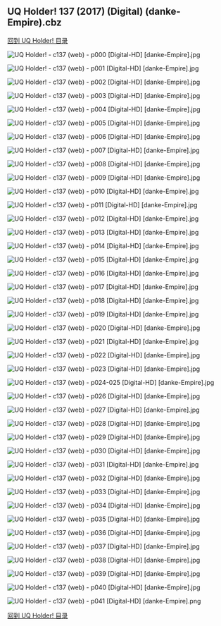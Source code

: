 ## UQ Holder! 137 (2017) (Digital) (danke-Empire).cbz


[回到 UQ Holder! 目录](https://github.com/alicewish/markdown/blob/master/series/UQ-Holder.md)


![UQ Holder! - c137 (web) - p000 [Digital-HD] [danke-Empire].jpg](https://wx1.sinaimg.cn/large/6a9fdecagy1fp4l7ku2kcj21j82cwwzb.jpg)

![UQ Holder! - c137 (web) - p001 [Digital-HD] [danke-Empire].jpg](https://wx1.sinaimg.cn/large/6a9fdecagy1fp4l80s9f5j21kl2cwqv5.jpg)

![UQ Holder! - c137 (web) - p002 [Digital-HD] [danke-Empire].jpg](https://wx1.sinaimg.cn/large/6a9fdecagy1fp4l8fp8wtj21kl2cwhdu.jpg)

![UQ Holder! - c137 (web) - p003 [Digital-HD] [danke-Empire].jpg](https://wx1.sinaimg.cn/large/6a9fdecagy1fp4l8oglswj21kl2cwqv5.jpg)

![UQ Holder! - c137 (web) - p004 [Digital-HD] [danke-Empire].jpg](https://wx1.sinaimg.cn/large/6a9fdecagy1fp4l8wq07vj21kl2cwnpd.jpg)

![UQ Holder! - c137 (web) - p005 [Digital-HD] [danke-Empire].jpg](https://wx1.sinaimg.cn/large/6a9fdecagy1fp4l93n2ynj21kl2cwb29.jpg)

![UQ Holder! - c137 (web) - p006 [Digital-HD] [danke-Empire].jpg](https://wx1.sinaimg.cn/large/6a9fdecagy1fp4l9acddqj21kl2cwu0x.jpg)

![UQ Holder! - c137 (web) - p007 [Digital-HD] [danke-Empire].jpg](https://wx1.sinaimg.cn/large/6a9fdecagy1fp4l9ko5w0j21kl2cwe81.jpg)

![UQ Holder! - c137 (web) - p008 [Digital-HD] [danke-Empire].jpg](https://wx1.sinaimg.cn/large/6a9fdecagy1fp4l9ucbg3j21kl2cwe81.jpg)

![UQ Holder! - c137 (web) - p009 [Digital-HD] [danke-Empire].jpg](https://wx1.sinaimg.cn/large/6a9fdecagy1fp4la4c7g3j21kl2cw4qp.jpg)

![UQ Holder! - c137 (web) - p010 [Digital-HD] [danke-Empire].jpg](https://wx1.sinaimg.cn/large/6a9fdecagy1fp4lae93edj21kl2cwe81.jpg)

![UQ Holder! - c137 (web) - p011 [Digital-HD] [danke-Empire].jpg](https://wx1.sinaimg.cn/large/6a9fdecagy1fp4lalh8slj21kl2cwe81.jpg)

![UQ Holder! - c137 (web) - p012 [Digital-HD] [danke-Empire].jpg](https://wx1.sinaimg.cn/large/6a9fdecagy1fp4lastlu7j21kl2cwb29.jpg)

![UQ Holder! - c137 (web) - p013 [Digital-HD] [danke-Empire].jpg](https://wx1.sinaimg.cn/large/6a9fdecagy1fp4lb5d6m6j21kl2cw1kx.jpg)

![UQ Holder! - c137 (web) - p014 [Digital-HD] [danke-Empire].jpg](https://wx1.sinaimg.cn/large/6a9fdecagy1fp4lbiecbpj21kl2cwqv5.jpg)

![UQ Holder! - c137 (web) - p015 [Digital-HD] [danke-Empire].jpg](https://wx1.sinaimg.cn/large/6a9fdecagy1fp4lbodx1jj21kl2cwki7.jpg)

![UQ Holder! - c137 (web) - p016 [Digital-HD] [danke-Empire].jpg](https://wx1.sinaimg.cn/large/6a9fdecagy1fp4lby256nj21kl2cwe81.jpg)

![UQ Holder! - c137 (web) - p017 [Digital-HD] [danke-Empire].jpg](https://wx1.sinaimg.cn/large/6a9fdecagy1fp4lcam6d9j21kl2cwb29.jpg)

![UQ Holder! - c137 (web) - p018 [Digital-HD] [danke-Empire].jpg](https://wx1.sinaimg.cn/large/6a9fdecagy1fp4lcsw3ywj21kl2cwnpd.jpg)

![UQ Holder! - c137 (web) - p019 [Digital-HD] [danke-Empire].jpg](https://wx1.sinaimg.cn/large/6a9fdecagy1fp4ld8frofj21kl2cwu0x.jpg)

![UQ Holder! - c137 (web) - p020 [Digital-HD] [danke-Empire].jpg](https://wx1.sinaimg.cn/large/6a9fdecagy1fp4ldq9t7nj21kl2cw7wh.jpg)

![UQ Holder! - c137 (web) - p021 [Digital-HD] [danke-Empire].jpg](https://wx1.sinaimg.cn/large/6a9fdecagy1fp4le454l7j21kl2cwhdt.jpg)

![UQ Holder! - c137 (web) - p022 [Digital-HD] [danke-Empire].jpg](https://wx1.sinaimg.cn/large/6a9fdecagy1fp4led7amuj21kl2cwe81.jpg)

![UQ Holder! - c137 (web) - p023 [Digital-HD] [danke-Empire].jpg](https://wx1.sinaimg.cn/large/6a9fdecagy1fp4lemfaq3j21kl2cwb29.jpg)

![UQ Holder! - c137 (web) - p024-025 [Digital-HD] [danke-Empire].jpg](https://wx1.sinaimg.cn/large/6a9fdecagy1fp4lf4uqc0j21kw16onpg.jpg)

![UQ Holder! - c137 (web) - p026 [Digital-HD] [danke-Empire].jpg](https://wx1.sinaimg.cn/large/6a9fdecagy1fp4lfdwdoij21kl2cwqv5.jpg)

![UQ Holder! - c137 (web) - p027 [Digital-HD] [danke-Empire].jpg](https://wx1.sinaimg.cn/large/6a9fdecagy1fp4lfvpm70j21kl2cw1ky.jpg)

![UQ Holder! - c137 (web) - p028 [Digital-HD] [danke-Empire].jpg](https://wx1.sinaimg.cn/large/6a9fdecagy1fp4lga47wzj21kl2cwx6p.jpg)

![UQ Holder! - c137 (web) - p029 [Digital-HD] [danke-Empire].jpg](https://wx1.sinaimg.cn/large/6a9fdecagy1fp4lgr6vslj21kl2cw1ky.jpg)

![UQ Holder! - c137 (web) - p030 [Digital-HD] [danke-Empire].jpg](https://wx1.sinaimg.cn/large/6a9fdecagy1fp4lhf45fhj21kl2cwqv5.jpg)

![UQ Holder! - c137 (web) - p031 [Digital-HD] [danke-Empire].jpg](https://wx1.sinaimg.cn/large/6a9fdecagy1fp4li40arlj21kl2cwb2a.jpg)

![UQ Holder! - c137 (web) - p032 [Digital-HD] [danke-Empire].jpg](https://wx1.sinaimg.cn/large/6a9fdecagy1fp4liklwe4j21kl2cwu0x.jpg)

![UQ Holder! - c137 (web) - p033 [Digital-HD] [danke-Empire].jpg](https://wx1.sinaimg.cn/large/6a9fdecagy1fp4lj18dytj21kl2cwkjl.jpg)

![UQ Holder! - c137 (web) - p034 [Digital-HD] [danke-Empire].jpg](https://wx1.sinaimg.cn/large/6a9fdecagy1fp4ljfxv4lj21kl2cwnpd.jpg)

![UQ Holder! - c137 (web) - p035 [Digital-HD] [danke-Empire].jpg](https://wx1.sinaimg.cn/large/6a9fdecagy1fp4ljyxrjpj21kl2cwhdt.jpg)

![UQ Holder! - c137 (web) - p036 [Digital-HD] [danke-Empire].jpg](https://wx1.sinaimg.cn/large/6a9fdecagy1fp4lkhftmmj21kl2cwqv5.jpg)

![UQ Holder! - c137 (web) - p037 [Digital-HD] [danke-Empire].jpg](https://wx1.sinaimg.cn/large/6a9fdecagy1fp4lkpp6k1j21kl2cwnpd.jpg)

![UQ Holder! - c137 (web) - p038 [Digital-HD] [danke-Empire].jpg](https://wx1.sinaimg.cn/large/6a9fdecagy1fp4lkwektgj21kl2cwkjl.jpg)

![UQ Holder! - c137 (web) - p039 [Digital-HD] [danke-Empire].jpg](https://wx1.sinaimg.cn/large/6a9fdecagy1fp4ll2dgt0j21kl2cwe81.jpg)

![UQ Holder! - c137 (web) - p040 [Digital-HD] [danke-Empire].jpg](https://wx1.sinaimg.cn/large/6a9fdecagy1fp4llid4foj21kl2cw1ky.jpg)

![UQ Holder! - c137 (web) - p041 [Digital-HD] [danke-Empire].png](https://wx1.sinaimg.cn/large/6a9fdecagy1fokqnzq970j21kl2cw0np.jpg)

[回到 UQ Holder! 目录](https://github.com/alicewish/markdown/blob/master/series/UQ-Holder.md)

